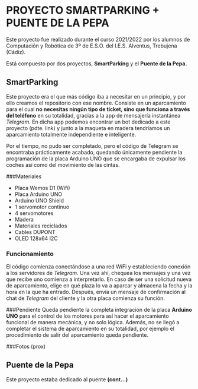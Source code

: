 # PROYECTO SMARTPARKING + PUENTE DE LA PEPAEste proyecto fue realizado durante el curso 2021/2022 por los alumnos de Computación y Robótica de 3º de E.S.O. del I.E.S. Alventus, Trebujena (Cádiz).Está compuesto por dos proyectos, **SmartParking** y el **Puente de la Pepa.** ## SmartParkingEste proyecto era el que más código iba a necesitar en un principio, y por ello creamos el repositorio con ese nombre. Consiste en un aparcamiento para el cual **no necesitas ningún tipo de ticket, sino que funciona a través del teléfono** en su totalidad, gracias a la app de mensajería instantánea *Telegram*. En dicha app podemos encontrar un bot dedicado a este proyecto (pdte. link) y junto a la maqueta en madera tendríamos un aparcamiento totalmente independiente e inteligente.Por el tiempo, no pudo ser completado, pero el código de Telegram se encontraba prácticamente acabado, quedando únicamente pendiente la programación de la placa Arduino UNO que se encargaba de expulsar los coches así como del movimiento de las cintas.###Materiales* Placa Wemos D1 (Wifi)* Placa Arduino UNO* Arduino UNO Shield* 1 servomotor continuo* 4 servomotores* Madera* Materiales reciclados* Cables DUPONT* OLED 128x64 I2C### FuncionamientoEl código comienza conectándose a una red WiFi y estableciendo conexión a los servidores de *Telegram*. Una vez ahí, chequea los mensajes y una vez que recibe uno comienza a interpretarlo. En caso de ser una solicitud nueva de aparcamiento, elige en qué plaza lo va a aparcar y almacena la fecha y la hora en la que ha entrado. Después, envía un mensaje de confirmación al chat de *Telegram* del cliente y la otra placa comienza su función.###PendienteQueda pendiente la completa integración de la placa **Arduino UNO** para el control de los motores para así hacer el aparcamiento funcional de manera mecánica, y no solo lógica. Además, no se llegó a completar el sistema de aparcamiento en su totalidad, por ejemplo el procedimiento de salir del aparcamiento queda pendiente.###Fotos(prox)## Puente de la PepaEste proyecto estaba dedicado al puente **(cont...)**